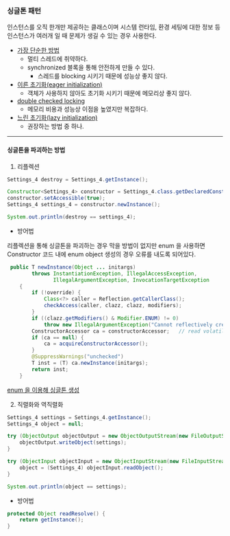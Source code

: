 
### 싱글톤 패턴

인스턴스를 오직 한개만 제공하는 클래스이며 시스템 런타임, 환경 세팅에 대한 정보 등 인스턴스가 여러개 일 때 문제가 생길 수 있는 경우 사용한다.


- [가장 단순한 방법](./Settings_1.java)
    - 멀티 스레드에 취약하다.
    - synchronized 블록을 통해 안전하게 만들 수 있다.
        - 스레드를 blocking 시키기 때문에 성능상 좋지 않다.
- [이른 초기화(eager initialization)](./Settings_2.java)
    - 객체가 사용하지 않아도 초기화 시키기 때문에 메모리상 좋지 않다.
- [double checked locking](./Settings_3.java)
    - 메모리 비용과 성능상 이점을 높였지만 복잡하다.
- [느린 초기화(lazy initialization)](./Settings_4.java)
    - 권장하는 방법 중 하나.

---

#### 싱글톤을 파괴하는 방법
1. 리플렉션
```java
Settings_4 destroy = Settings_4.getInstance();

Constructor<Settings_4> constructor = Settings_4.class.getDeclaredConstructor();
constructor.setAccessible(true);
Settings_4 settings_4 = constructor.newInstance();

System.out.println(destroy == settings_4); 
```

- 방어법

리플렉션을 통해 싱글톤을 파괴하는 경우 막을 방법이 없지만 enum 을 사용하면 Constructor 코드 내에 enum object 생성의 경우 오류를 내도록 되어있다.
```java
 public T newInstance(Object ... initargs)
        throws InstantiationException, IllegalAccessException,
               IllegalArgumentException, InvocationTargetException
    {
        if (!override) {
            Class<?> caller = Reflection.getCallerClass();
            checkAccess(caller, clazz, clazz, modifiers);
        }
        if ((clazz.getModifiers() & Modifier.ENUM) != 0)
            throw new IllegalArgumentException("Cannot reflectively create enum objects");
        ConstructorAccessor ca = constructorAccessor;   // read volatile
        if (ca == null) {
            ca = acquireConstructorAccessor();
        }
        @SuppressWarnings("unchecked")
        T inst = (T) ca.newInstance(initargs);
        return inst;
    }
```
[enum 을 이용해 싱글톤 생성](./Settings_5.java)


2. 직렬화와 역직렬화
```java
Settings_4 settings = Settings_4.getInstance();
Settings_4 object = null;

try (ObjectOutput objectOutput = new ObjectOutputStream(new FileOutputStream("settings.obj"))) {
    objectOutput.writeObject(settings);
}

try (ObjectInput objectInput = new ObjectInputStream(new FileInputStream("settings.obj"))) {
    object = (Settings_4) objectInput.readObject();
}

System.out.println(object == settings); 
```

- 방어법
```java
protected Object readResolve() {
    return getInstance();    
} 
```

